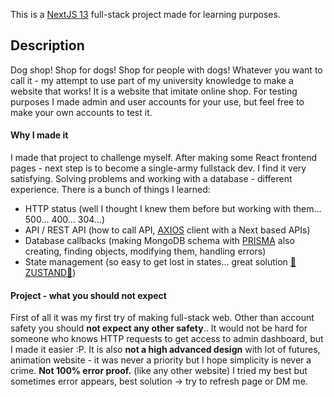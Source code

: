 This is a [NextJS 13](https://nextjs.org/) full-stack project made for learning purposes.

## Description

Dog shop! Shop for dogs! Shop for people with dogs! Whatever you want to call it - my attempt to use part of my university knowledge to make a website that works! It is a website that imitate online shop. For testing purposes I made admin and user accounts for your use, but feel free to make your own accounts to test it.

#### Why I made it

I made that project to challenge myself. After making some React frontend pages - next step is to become a single-army fullstack dev. I find it very satisfying. Solving problems and working with a database - different experience. There is a bunch of things I learned:

- HTTP status (well I thought I knew them before but working with them... 500... 400... 304...)
- API / REST API (how to call API, [AXIOS](https://axios-http.com/) client with a Next based APIs)
- Database callbacks (making MongoDB schema with [PRISMA](https://www.prisma.io/) also creating, finding objects, modifying them, handling errors)
- State management (so easy to get lost in states... great solution [🐻ZUSTAND🐻](https://zustand-demo.pmnd.rs/))

#### Project - what you should not expect

First of all it was my first try of making full-stack web. Other than account safety you should **not expect any other safety**.. It would not be hard for someone who knows HTTP requests to get access to admin dashboard, but I made it easier :P. It is also **not a high advanced design** with lot of futures, animation website - it was never a priority but I hope simplicity is never a crime. **Not 100% error proof.** (like any other website) I tried my best but sometimes error appears, best solution -> try to refresh page or DM me.

